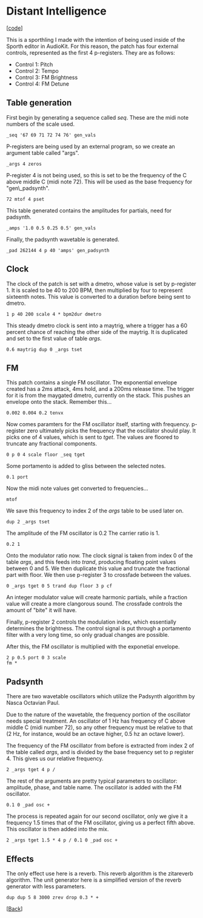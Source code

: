 # Distant Intelligence

\[[code](/res/cook/distant_intelligence.sp)]

This is a sporthling I made with the intention of being used inside of
the Sporth editor in AudioKit. For this reason, the patch has four 
external controls, represented as the first 4 p-registers. They are
as follows:
- Control 1: Pitch
- Control 2: Tempo
- Control 3: FM Brightness
- Control 4: FM Detune

## Table generation
First begin by generating a sequence called *seq*. 
These are the midi note numbers of the scale used.

    _seq '67 69 71 72 74 76' gen_vals

P-registers are being used by an external program, so we create an argument
table called "args". 

    _args 4 zeros

P-register 4 is not being used, so this is set to be the frequency of 
the C above middle C (midi note 72).
This will be used as the base frequency for "gen\\_padsynth". 

    72 mtof 4 pset

This table generated contains the amplitudes for partials, need for padsynth.

    _amps '1.0 0.5 0.25 0.5' gen_vals

Finally, the padsynth wavetable is generated. 

    _pad 262144 4 p 40 'amps' gen_padsynth


## Clock

The clock of the patch is set with a dmetro, whose value is set by 
p-register 1. It is scaled to be 40 to 200 BPM, then multiplied 
by four to represent sixteenth notes. This value is converted to
a duration before being sent to dmetro.

    1 p 40 200 scale 4 * bpm2dur dmetro

This steady dmetro clock is sent into a maytrig, where a trigger has a 
60 percent chance of reaching the other side of the maytrig. It is duplicated
and set to the first value of table *args*. 

    0.6 maytrig dup 0 _args tset


## FM 

This patch contains a single FM oscillator. 
The exponential envelope created has a 2ms attack, 4ms hold, and a 200ms
release time. The trigger for it is from the maygated dmetro, currently
on the stack.  This pushes an envelope onto the stack. Remember this...

    0.002 0.004 0.2 tenvx

Now comes paramters for the FM oscillator itself, starting with frequency.
p-register zero ultimately picks the frequency that the oscillator should
play. It picks one of 4 values, which is sent to *tget*. The values are 
floored to truncate any fractional components. 

    0 p 0 4 scale floor _seq tget

Some portamento is added to gliss between the selected notes.

    0.1 port

Now the midi note values get converted to frequencies...

    mtof 

We save this frequency to index 2 of the *args* table to be used later on. 

    dup 2 _args tset 

The amplitude of the FM oscillator is 0.2
The carrier ratio is 1.

    0.2 1

Onto the modulator ratio now. 
The clock signal is taken from index 0 of the table *args*, and this feeds
into *trand*, producing floating point values between 0 and 5. We then
duplicate this value and truncate the fractional part with floor. We then
use p-register 3 to crossfade between the values. 

    0 _args tget 0 5 trand dup floor 3 p cf

An integer modulator value will create harmonic partials, while a fraction
value will create a more clangorous sound. The crossfade controls the amount
of "bite" it will have.

Finally, p-register 2 controls the modulation index, which essentially 
determines the brightness. The control signal is put through a portamento
filter with a very long time, so only gradual changes are possible.

After this, the FM oscillator is multiplied with the exponetial envelope.

    2 p 0.5 port 0 3 scale
    fm *


## Padsynth 

There are two wavetable oscillators which utilize the Padsynth algorithm
by Nasca Octavian Paul. 

Due to the nature of the wavetable, the frequency portion of the 
oscillator needs special treatment. An oscillator of 1 Hz has frequency
of C above middle C (midi number 72), so any other frequency must be
relative to that (2 Hz, for instance, would be an octave higher, 0.5 hz 
an octave lower). 

The frequency of the FM oscillator from before is extracted from index 2
of the table called *args*, and is divided by the base frequency set to 
p register 4. This gives us our relative frequency. 

    2 _args tget 4 p / 

The rest of the arguments are pretty typical parameters to oscillator: 
amplitude, phase, and table name. The oscillator is added with the FM 
oscillator.

    0.1 0 _pad osc +

The process is repeated again for our second oscillator, 
only we give it a frequency 1.5 times that of the FM oscillator, giving us
a perfect fifth above. This oscillator is then added into the mix.

    2 _args tget 1.5 * 4 p / 0.1 0 _pad osc +


## Effects

The only effect use here is a reverb. This reverb algorithm is the 
zitareverb algorithm. The unit generator here is a simplified version
of the reverb generator with less parameters. 

    dup dup 5 8 3000 zrev drop 0.3 * +


\[[Back](/proj/cook)]

